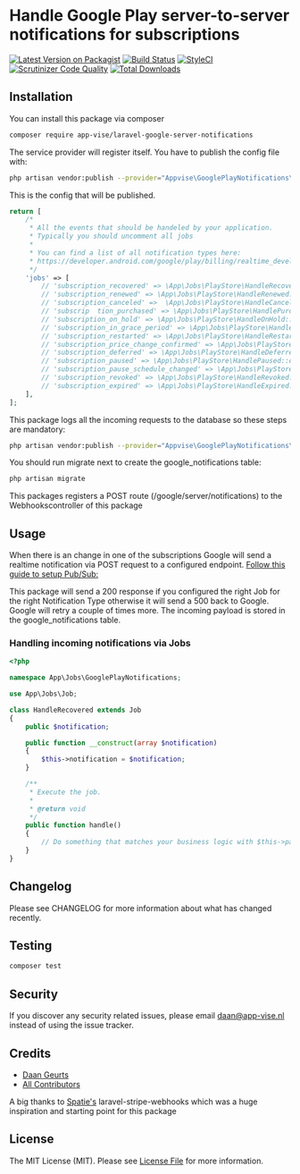 # Handle Google Play server-to-server notifications for subscriptions

[![Latest Version on Packagist](https://img.shields.io/packagist/v/tag/app-vise/laravel-google-server-notifications.svg?style=flat-square&sort=semver)](https://packagist.org/packages/app-vise/laravel-google-server-notifications)
[![Build Status](https://travis-ci.org/app-vise/laravel-google-server-notifications.svg?branch=master)](https://travis-ci.org/app-vise/laravel-google-server-notifications)
[![StyleCI](https://styleci.io/repos/222896444/shield?branch=master)](https://styleci.io/repos/222896444)
[![Scrutinizer Code Quality](https://scrutinizer-ci.com/g/app-vise/laravel-google-server-notifications/badges/quality-score.png?b=master)](https://scrutinizer-ci.com/g/app-vise/laravel-google-server-notifications/?branch=master)
[![Total Downloads](https://img.shields.io/packagist/dt/app-vise/laravel-google-server-notifications.svg?style=flat-square)](https://packagist.org/packages/app-vise/laravel-google-server-notifications)

## Installation
You can install this package via composer

```bash
composer require app-vise/laravel-google-server-notifications 
 ```

The service provider will register itself.
You have to publish the config file with:

```bash
php artisan vendor:publish --provider="Appvise\GooglePlayNotifications\NotificationsServiceProvider" --tag="config" 
 ```
This is the config that will be published.
```php
return [
    /*
     * All the events that should be handeled by your application.
     * Typically you should uncomment all jobs
     *
     * You can find a list of all notification types here:
     * https://developer.android.com/google/play/billing/realtime_developer_notifications
     */
    'jobs' => [
        // 'subscription_recovered' => \App\Jobs\PlayStore\HandleRecovered::class,
        // 'subscription_renewed' => \App\Jobs\PlayStore\HandleRenewed::class,
        // 'subscription_canceled' =>  \App\Jobs\PlayStore\HandleCanceled::class,
        // 'subscrip￼￼tion_purchased' => \App\Jobs\PlayStore\HandlePurchased::class,
        // 'subscription_on_hold' => \App\Jobs\PlayStore\HandleOnHold::class,
        // 'subscription_in_grace_period' => \App\Jobs\PlayStore\HandleInGracePeriod::class,
        // 'subscription_restarted' => \App\Jobs\PlayStore\HandleRestarted::class,
        // 'subscription_price_change_confirmed' => \App\Jobs\PlayStore\HandlePriceChangeConfirmed::class,
        // 'subscription_deferred' => \App\Jobs\PlayStore\HandleDeferred::class,
        // 'subscription_paused' => \App\Jobs\PlayStore\HandlePaused::class,
        // 'subscription_pause_schedule_changed' => \App\Jobs\PlayStore\HandlePauseScheduleChanged::class,
        // 'subscription_revoked' => \App\Jobs\PlayStore\HandleRevoked::class,
        // 'subscription_expired' => \App\Jobs\PlayStore\HandleExpired::class
    ],
];
```

This package logs all the incoming requests to the database so these steps are mandatory:

```bash
php artisan vendor:publish --provider="Appvise\GooglePlayNotifications\NotificationsServiceProvider" --tag="migrations"
```

You should run migrate next to create the google_notifications table:

```bash
php artisan migrate
```

This packages registers a POST route (/google/server/notifications) to the Webhookscontroller of this package

## Usage
When there is an change in one of the subscriptions Google will send a realtime notification via POST request to a configured endpoint.
[Follow this guide to setup Pub/Sub:](https://developer.android.com/google/play/billing/realtime_developer_notifications.html)

This package will send a 200 response if you configured the right Job for the right Notification Type otherwise it will send a 500 back to Google.
Google will retry a couple of times more. The incoming payload is stored in the google_notifications table.

### Handling incoming notifications via Jobs
```php
<?php

namespace App\Jobs\GooglePlayNotifications;

use App\Jobs\Job;

class HandleRecovered extends Job
{
    public $notification;

    public function __construct(array $notification)
    {
        $this->notification = $notification;
    }

    /**
     * Execute the job.
     *
     * @return void
     */
    public function handle()
    {
        // Do something that matches your business logic with $this->payload
    }
}
```

## Changelog

Please see CHANGELOG for more information about what has changed recently.

## Testing

```bash
composer test
```

## Security

If you discover any security related issues, please email daan@app-vise.nl instead of using the issue tracker.

## Credits

- [Daan Geurts](https://github.com/DaanGeurts)
- [All Contributors](../../contributors)

A big thanks to [Spatie's](https://spatie.be) laravel-stripe-webhooks which was a huge inspiration and starting point for this package
## License

The MIT License (MIT). Please see [License File](LICENSE.md) for more information.
